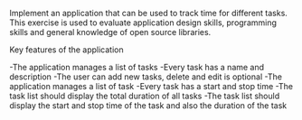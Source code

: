 Implement an application that can be used to track time for different tasks. This exercise is used to evaluate application design skills, programming skills and general knowledge of open source libraries.

Key features of the application

-The application manages a list of tasks
-Every task has a name and description
-The user can add new tasks, delete and edit is optional
-The application manages a list of task
-Every task has a start and stop time
-The task list should display the total duration of all tasks
-The task list should display the start and stop time of the task and also the duration of the task
